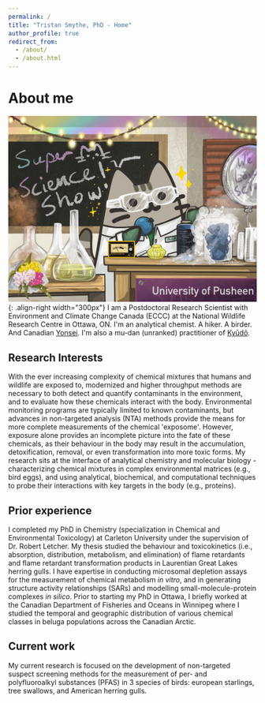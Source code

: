 ```yaml
---
permalink: /
title: "Tristan Smythe, PhD - Home"
author_profile: true
redirect_from: 
  - /about/
  - /about.html
---
```

# About me
![Pusheen the Cat leading a Science Show - Drawn by Kelly Stanford](/images/measpusheenKellyStanford.jpg "Tristan as Science Pusheen! Drawn by Kelly Stanford"){: .align-right width="300px"} I am a Postdoctoral Research Scientist with Environment and Climate Change Canada (ECCC) at the National Wildlife Research Centre in Ottawa, ON. I'm an analytical chemist. A hiker. A birder. And Canadian [Yonsei](https://en.wikipedia.org/wiki/Yonsei_(Japanese_diaspora)). I'm also a mu-dan (unranked) practitioner of [Kyūdō](https://en.wikipedia.org/wiki/Kyūdō).

## Research Interests
With the ever increasing complexity of chemical mixtures that humans and wildlife are exposed to, modernized and higher throughput methods are necessary to both detect and quantify contaminants in the environment, and to evaluate how these chemicals interact with the body. Environmental monitoring programs are typically limited to known contaminants, but advances in non-targeted analysis (NTA) methods provide the means for more complete measurements of the chemical 'exposome'. However, exposure alone provides an incomplete picture into the fate of these chemicals, as their behaviour in the body may result in the accumulation, detoxification, removal, or even transformation into more toxic forms. My research sits at the interface of analytical chemistry and molecular biology - characterizing chemical mixtures in complex environmental matrices (e.g., bird eggs), and using analytical, biochemical, and computational techniques to probe their interactions with key targets in the body (e.g., proteins).

## Prior experience
I completed my PhD in Chemistry (specialization in Chemical and Environmental Toxicology) at Carleton University under the supervision of Dr. Robert Letcher. My thesis studied the behaviour and toxicokinetics (i.e., absorption, distribution, metabolism, and elimination) of flame retardants and flame retardant transformation products in Laurentian Great Lakes herring gulls. I have expertise in conducting microsomal depletion assays for the measurement of chemical metabolism _in vitro_, and in generating structure activity relationships (SARs) and modelling small-molecule-protein complexes _in silico_. Prior to starting my PhD in Ottawa, I briefly worked at the Canadian Department of Fisheries and Oceans in Winnipeg where I studied the temporal and geographic distribution of various chemical classes in beluga populations across the Canadian Arctic. 

## Current work
My current research is focused on the development of non-targeted suspect screening methods for the measurement of per- and polyfluoroalkyl substances (PFAS) in 3 species of birds: european starlings, tree swallows, and American herring gulls. 
